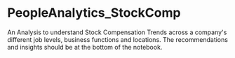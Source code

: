 # PeopleAnalytics_StockComp
An Analysis to understand Stock Compensation Trends across a company's different job levels, business functions and locations. The recommendations and insights should be at the bottom of the notebook.
